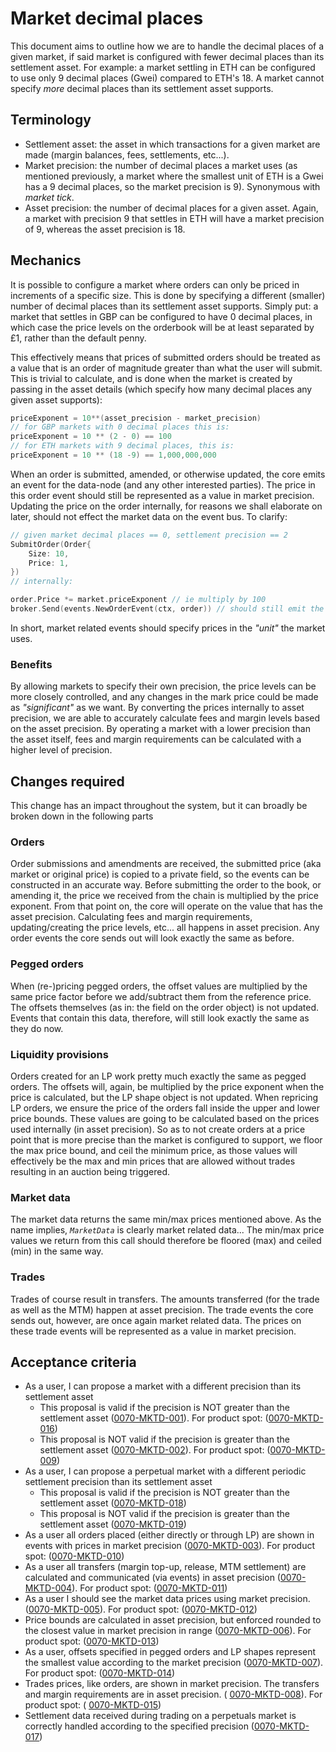 # Market decimal places

This document aims to outline how we are to handle the decimal places of a given market, if said market is configured with fewer decimal places than its settlement asset. For example: a market settling in ETH can be configured to use only 9 decimal places (Gwei) compared to ETH's 18. A market cannot specify _more_ decimal places than its settlement asset supports.

## Terminology

- Settlement asset: the asset in which transactions for a given market are made (margin balances, fees, settlements, etc...).
- Market precision: the number of decimal places a market uses (as mentioned previously, a market where the smallest unit of ETH is a Gwei has a 9 decimal places, so the market precision is 9). Synonymous with _market tick_.
- Asset precision: the number of decimal places for a given asset. Again, a market with precision 9 that settles in ETH will have a market precision of 9, whereas the asset precision is 18.

## Mechanics

It is possible to configure a market where orders can only be priced in increments of a specific size. This is done by specifying a different (smaller) number of decimal places than its settlement asset supports. Simply put: a market that settles in GBP can be configured to have 0 decimal places, in which case the price levels on the orderbook will be at least separated by £1, rather than the default penny.

This effectively means that prices of submitted orders should be treated as a value that is an order of magnitude greater than what the user will submit. This is trivial to calculate, and is done when the market is created by passing in the asset details (which specify how many decimal places any given asset supports):

```go
priceExponent = 10**(asset_precision - market_precision)
// for GBP markets with 0 decimal places this is:
priceExponent = 10 ** (2 - 0) == 100
// for ETH markets with 9 decimal places, this is:
priceExponent = 10 ** (18 -9) == 1,000,000,000
```

When an order is submitted, amended, or otherwise updated, the core emits an event for the data-node (and any other interested parties). The price in this order event should still be represented as a value in market precision. Updating the price on the order internally, for reasons we shall elaborate on later, should not effect the market data on the event bus. To clarify:

```go
// given market decimal places == 0, settlement precision == 2
SubmitOrder(Order{
    Size: 10,
    Price: 1,
})
// internally:

order.Price *= market.priceExponent // ie multiply by 100
broker.Send(events.NewOrderEvent(ctx, order)) // should still emit the event where the order is priced at 1
```

In short, market related events should specify prices in the _"unit"_ the market uses.

### Benefits

By allowing markets to specify their own precision, the price levels can be more closely controlled, and any changes in the mark price could be made as _"significant"_ as we want. By converting the prices internally to asset precision, we are able to accurately calculate fees and margin levels based on the asset precision. By operating a market with a lower precision than the asset itself, fees and margin requirements can be calculated with a higher level of precision.

## Changes required

This change has an impact throughout the system, but it can broadly be broken down in the following parts

### Orders

Order submissions and amendments are received, the submitted price (aka market or original price) is copied to a private field, so the events can be constructed in an accurate way. Before submitting the order to the book, or amending it, the price we received from the chain is multiplied by the price exponent. From that point on, the core will operate on the value that has the asset precision. Calculating fees and margin requirements, updating/creating the price levels, etc... all happens in asset precision. Any order events the core sends out will look exactly the same as before.

### Pegged orders

When (re-)pricing pegged orders, the offset values are multiplied by the same price factor before we add/subtract them from the reference price. The offsets themselves (as in: the field on the order object) is not updated. Events that contain this data, therefore, will still look exactly the same as they do now.

### Liquidity provisions

Orders created for an LP work pretty much exactly the same as pegged orders. The offsets will, again, be multiplied by the price exponent when the price is calculated, but the LP shape object is not updated.
When repricing LP orders, we ensure the price of the orders fall inside the upper and lower price bounds. These values are going to be calculated based on the prices used internally (in asset precision). So as to not create orders at a price point that is more precise than the market is configured to support, we floor the max price bound, and ceil the minimum price, as those values will effectively be the max and min prices that are allowed without trades resulting in an auction being triggered.

### Market data

The market data returns the same min/max prices mentioned above. As the name implies, _`MarketData`_ is clearly market related data... The min/max price values we return from this call should therefore be floored (max) and ceiled (min) in the same way.

### Trades

Trades of course result in transfers. The amounts transferred (for the trade as well as the MTM) happen at asset precision. The trade events the core sends out, however, are once again market related data. The prices on these trade events will be represented as a value in market precision.

## Acceptance criteria

- As a user, I can propose a market with a different precision than its settlement asset
  - This proposal is valid if the precision is NOT greater than the settlement asset (<a name="0070-MKTD-001" href="#0070-MKTD-001">0070-MKTD-001</a>). For product spot: (<a name="0070-MKTD-016" href="#0070-MKTD-016">0070-MKTD-016</a>)
  - This proposal is NOT valid if the precision is greater than the settlement asset (<a name="0070-MKTD-002" href="#0070-MKTD-002">0070-MKTD-002</a>). For product spot: (<a name="0070-MKTD-009" href="#0070-MKTD-009">0070-MKTD-009</a>)
- As a user, I can propose a perpetual market with a different periodic settlement precision than its settlement asset
  - This proposal is valid if the precision is NOT greater than the settlement asset (<a name="0070-MKTD-018" href="#0070-MKTD-018">0070-MKTD-018</a>)
  - This proposal is NOT valid if the precision is greater than the settlement asset (<a name="0070-MKTD-019" href="#0070-MKTD-019">0070-MKTD-019</a>)
- As a user all orders placed (either directly or through LP) are shown in events with prices in market precision (<a name="0070-MKTD-003" href="#0070-MKTD-003">0070-MKTD-003</a>). For product spot: (<a name="0070-MKTD-010" href="#0070-MKTD-010">0070-MKTD-010</a>)
- As a user all transfers (margin top-up, release, MTM settlement) are calculated and communicated (via events) in asset precision (<a name="0070-MKTD-004" href="#0070-MKTD-004">0070-MKTD-004</a>). For product spot: (<a name="0070-MKTD-011" href="#0070-MKTD-011">0070-MKTD-011</a>)
- As a user I should see the market data prices using market precision. (<a name="0070-MKTD-005" href="#0070-MKTD-005">0070-MKTD-005</a>). For product spot: (<a name="0070-MKTD-012" href="#0070-MKTD-012">0070-MKTD-012</a>)
- Price bounds are calculated in asset precision, but enforced rounded to the closest value in market precision in range (<a name="0070-MKTD-006" href="#0070-MKTD-006">0070-MKTD-006</a>). For product spot: (<a name="0070-MKTD-013" href="#0070-MKTD-013">0070-MKTD-013</a>)
- As a user, offsets specified in pegged orders and LP shapes represent the smallest value according to the market precision (<a name="0070-MKTD-007" href="#0070-MKTD-007">0070-MKTD-007</a>). For product spot: (<a name="0070-MKTD-014" href="#0070-MKTD-014">0070-MKTD-014</a>)
- Trades prices, like orders, are shown in market precision. The transfers and margin requirements are in asset precision. ( <a name="0070-MKTD-008" href="#0070-MKTD-008">0070-MKTD-008</a>). For product spot: ( <a name="0070-MKTD-015" href="#0070-MKTD-015">0070-MKTD-015</a>)
- Settlement data received during trading on a perpetuals market is correctly handled according to the specified precision (<a name="0070-MKTD-017" href="#0070-MKTD-017">0070-MKTD-017</a>)
